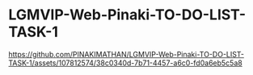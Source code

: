 # LGMVIP-Web-Pinaki-TO-DO-LIST-TASK-1



https://github.com/PINAKIMATHAN/LGMVIP-Web-Pinaki-TO-DO-LIST-TASK-1/assets/107812574/38c0340d-7b71-4457-a6c0-fd0a6eb5c5a8

